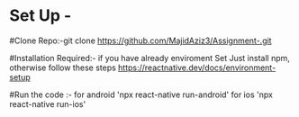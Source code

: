 # Set Up -


#Clone Repo:-git clone https://github.com/MajidAziz3/Assignment-.git


#Installation Required:-  if you have already enviroment Set Just install npm, otherwise follow these steps https://reactnative.dev/docs/environment-setup


#Run the code :- for android 'npx react-native run-android' for ios 'npx react-native run-ios'
